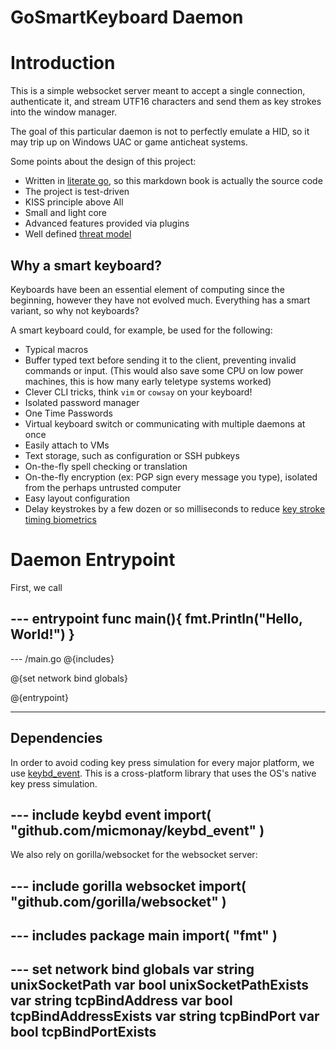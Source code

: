 # GoSmartKeyboard Daemon


# Introduction

This is a simple websocket server meant to accept a single connection, authenticate it, and stream UTF16 characters and send them as key strokes into the window manager.

The goal of this particular daemon is not to perfectly emulate a HID, so it may trip up on Windows UAC or game anticheat systems.


Some points about the design of this project:

* Written in [literate go](https://github.com/justinmeiners/srcweave), so this
markdown book is actually the source code
* The project is test-driven
* KISS principle above All
* Small and light core
* Advanced features provided via plugins
* Well defined [threat model](ThreatModel.md)



## Why a smart keyboard?

Keyboards have been an essential element of computing since the beginning, however they have not evolved much. Everything has a smart variant, so why not keyboards?

A smart keyboard could, for example, be used for the following:

* Typical macros
* Buffer typed text before sending it to the client, preventing invalid commands or input. (This would also save some CPU on low power machines, this is how many early teletype systems worked)
* Clever CLI tricks, think `vim` or `cowsay` on your keyboard!
* Isolated password manager
* One Time Passwords
* Virtual keyboard switch or communicating with multiple daemons at once
* Easily attach to VMs
* Text storage, such as configuration or SSH pubkeys
* On-the-fly spell checking or translation
* On-the-fly encryption (ex: PGP sign every message you type), isolated from the perhaps untrusted computer
* Easy layout configuration
* Delay keystrokes by a few dozen or so milliseconds to reduce [key stroke timing biometrics](https://en.wikipedia.org/wiki/Keystroke_dynamics)


# Daemon Entrypoint


First, we call

--- entrypoint
func main(){
    fmt.Println("Hello, World!")
}
---


--- /main.go
@{includes}

@{set network bind globals}

@{entrypoint}

---


## Dependencies

In order to avoid coding key press simulation for every major platform, we use [keybd_event](https://github.com/micmonay/keybd_event). This is a cross-platform library that uses the OS's native key press simulation.


--- include keybd event
import(
    "github.com/micmonay/keybd_event"
)
---

We also rely on gorilla/websocket for the websocket server:

--- include gorilla websocket
import(
    "github.com/gorilla/websocket"
)
---

--- includes
package main
import(
"fmt"
)
---


--- set network bind globals
var string unixSocketPath
var bool unixSocketPathExists
var string tcpBindAddress
var bool tcpBindAddressExists
var string tcpBindPort
var bool tcpBindPortExists
---